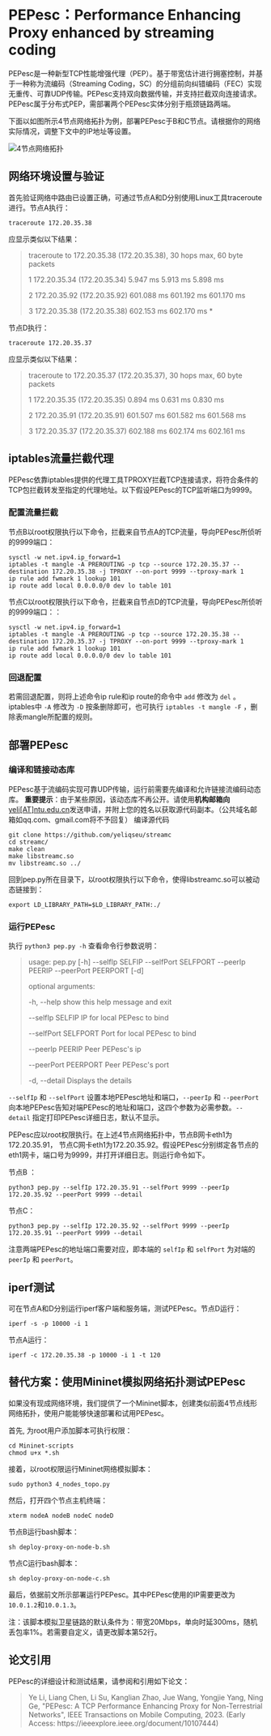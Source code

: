 # PEPesc：Performance Enhancing Proxy enhanced by streaming coding

PEPesc是一种新型TCP性能增强代理（PEP）。基于带宽估计进行拥塞控制，并基于一种称为流编码（Streaming Coding，SC）的分组前向纠错编码（FEC）实现无重传、可靠UDP传输。PEPesc支持双向数据传输，并支持拦截双向连接请求。PEPesc属于分布式PEP，需部署两个PEPesc实体分别于瓶颈链路两端。

下面以如图所示4节点网络拓扑为例，部署PEPesc于B和C节点。请根据你的网络实际情况，调整下文中的IP地址等设置。

![4节点网络拓扑](https://s2.loli.net/2022/08/20/PKbpVBHOykzQofg.jpg)

## 网络环境设置与验证
首先验证网络中路由已设置正确，可通过节点A和D分别使用Linux工具traceroute进行。节点A执行：

    traceroute 172.20.35.38

应显示类似以下结果：

> traceroute to 172.20.35.38 (172.20.35.38), 30 hops max, 60 byte packets
> 
>  1  172.20.35.34 (172.20.35.34)  5.947 ms  5.913 ms  5.898 ms
>  
>  2  172.20.35.92 (172.20.35.92)  601.088 ms  601.192 ms  601.170 ms
>  
>  3  172.20.35.38 (172.20.35.38)  602.153 ms  602.170 ms *

节点D执行：

    traceroute 172.20.35.37

应显示类似以下结果：

> traceroute to 172.20.35.37 (172.20.35.37), 30 hops max, 60 byte packets
> 
>  1  172.20.35.35 (172.20.35.35)  0.894 ms  0.631 ms  0.830 ms
>  
>  2  172.20.35.91 (172.20.35.91)  601.507 ms  601.582 ms  601.568 ms
>  
>  3  172.20.35.37 (172.20.35.37)  602.188 ms  602.174 ms  602.161 ms


## iptables流量拦截代理

PEPesc依靠iptables提供的代理工具TPROXY拦截TCP连接请求，将符合条件的TCP包拦截转发至指定的代理地址。以下假设PEPesc的TCP监听端口为9999。

### 配置流量拦截

节点B以root权限执行以下命令，拦截来自节点A的TCP流量，导向PEPesc所侦听的9999端口：

    sysctl -w net.ipv4.ip_forward=1
    iptables -t mangle -A PREROUTING -p tcp --source 172.20.35.37 --destination 172.20.35.38 -j TPROXY --on-port 9999 --tproxy-mark 1
    ip rule add fwmark 1 lookup 101
    ip route add local 0.0.0.0/0 dev lo table 101

节点C以root权限执行以下命令，拦截来自节点D的TCP流量，导向PEPesc所侦听的9999端口：：

    sysctl -w net.ipv4.ip_forward=1
    iptables -t mangle -A PREROUTING -p tcp --source 172.20.35.38 --destination 172.20.35.37 -j TPROXY --on-port 9999 --tproxy-mark 1
    ip rule add fwmark 1 lookup 101
    ip route add local 0.0.0.0/0 dev lo table 101

### 回退配置

若需回退配置，则将上述命令ip rule和ip route的命令中 `add` 修改为 `del` 。iptables中 `-A` 修改为 `-D` 按条删除即可，也可执行 `iptables -t mangle -F` ，删除表mangle所配置的规则。

## 部署PEPesc
### 编译和链接动态库
PEPesc基于流编码实现可靠UDP传输，运行前需要先编译和允许链接流编码动态库。
**重要提示**：由于某些原因，该动态库不再公开。请使用**机构邮箱向**<ins>yeli[AT]ntu.edu.cn</ins>发送申请，并附上您的姓名以获取源代码副本。（公共域名邮箱如qq.com、gmail.com将不予回复）
编译源代码

    git clone https://github.com/yeliqseu/streamc
    cd streamc/
    make clean
    make libstreamc.so
    mv libstreamc.so ../

回到pep.py所在目录下，以root权限执行以下命令，使得libstreamc.so可以被动态链接到：

    export LD_LIBRARY_PATH=$LD_LIBRARY_PATH:./

### 运行PEPesc

执行 `python3 pep.py -h` 查看命令行参数说明：

> usage: pep.py [-h] --selfIp SELFIP --selfPort SELFPORT --peerIp PEERIP --peerPort PEERPORT [-d]
> 
> optional arguments:
> 
>   -h, --help   show this help message and exit
>   
>   --selfIp SELFIP  IP for local PEPesc to bind
>   
>   --selfPort SELFPORT  Port for local PEPesc to bind
>   
>   --peerIp PEERIP  Peer PEPesc's ip
>   
>   --peerPort PEERPORT  Peer PEPesc's port
>   
>   -d, --detail Displays the details

`--selfIp` 和 `--selfPort` 设置本地PEPesc地址和端口，`--peerIp` 和 `--peerPort` 向本地PEPesc告知对端PEPesc的地址和端口，这四个参数为必需参数。`--detail` 指定打印PEPesc详细日志，默认不显示。

PEPesc应以root权限执行。在上述4节点网络拓扑中，节点B网卡eth1为172.20.35.91， 节点C网卡eth1为172.20.35.92。假设PEPesc分别绑定各节点的eth1网卡，端口号为9999，并打开详细日志。则运行命令如下。

节点B ：

    python3 pep.py --selfIp 172.20.35.91 --selfPort 9999 --peerIp 172.20.35.92 --peerPort 9999 --detail

节点C：

    python3 pep.py --selfIp 172.20.35.92 --selfPort 9999 --peerIp 172.20.35.91 --peerPort 9999 --detail

注意两端PEPesc的地址端口需要对应，即本端的 `selfIp` 和 `selfPort` 为对端的 `peerIp` 和 `peerPort`。

## iperf测试
可在节点A和D分别运行iperf客户端和服务端，测试PEPesc。节点D运行：
```
iperf -s -p 10000 -i 1
```
节点A运行：
```
iperf -c 172.20.35.38 -p 10000 -i 1 -t 120
```

## 替代方案：使用Mininet模拟网络拓扑测试PEPesc

如果没有现成网络环境，我们提供了一个Mininet脚本，创建类似前面4节点线形网络拓扑，使用户能能够快速部署和试用PEPesc。

首先, 为root用户添加脚本可执行权限：

```
cd Mininet-scripts
chmod u+x *.sh
```

接着，以root权限运行Mininet网络模拟脚本：

```
sudo python3 4_nodes_topo.py
```

然后，打开四个节点主机终端：

```
xterm nodeA nodeB nodeC nodeD
```

节点B运行bash脚本：

```
sh deploy-proxy-on-node-b.sh
```

节点C运行bash脚本：

```
sh deploy-proxy-on-node-c.sh
```

最后，依据前文所示部署运行PEPesc。其中PEPesc使用的IP需要更改为`10.0.1.2`和`10.0.1.3`。

注：该脚本模拟卫星链路的默认条件为：带宽20Mbps，单向时延300ms，随机丢包率1%。若需要自定义，请更改脚本第52行。

## 论文引用

PEPesc的详细设计和测试结果，请参阅和引用如下论文：
<blockquote>
Ye Li, Liang Chen, Li Su, Kanglian Zhao, Jue Wang, Yongjie Yang, Ning Ge, "PEPesc: A TCP Performance Enhancing Proxy for Non-Terrestrial Networks", IEEE Transactions on Mobile Computing, 2023. (Early Access: https://ieeexplore.ieee.org/document/10107444)
</blockquote>
